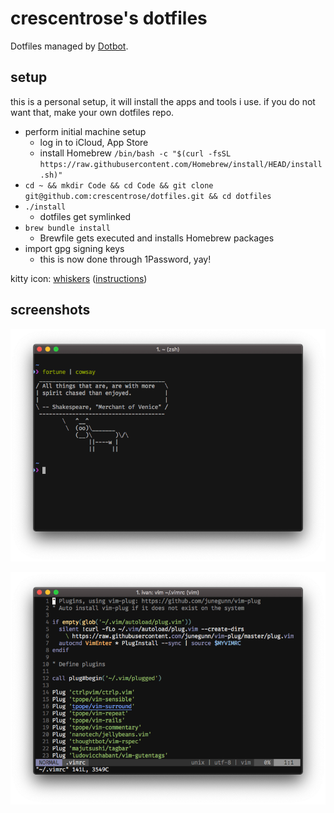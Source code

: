 # crescentrose's dotfiles

Dotfiles managed by [Dotbot](https://github.com/anishathalye/dotbot).

## setup

this is a personal setup, it will install the apps and tools i use. if you do
not want that, make your own dotfiles repo.

- perform initial machine setup
  - log in to iCloud, App Store
  - install Homebrew `/bin/bash -c "$(curl -fsSL https://raw.githubusercontent.com/Homebrew/install/HEAD/install.sh)"`
- `cd ~ && mkdir Code && cd Code && git clone git@github.com:crescentrose/dotfiles.git && cd dotfiles`
- `./install`
  - dotfiles get symlinked
- `brew bundle install`
  - Brewfile gets executed and installs Homebrew packages
- import gpg signing keys
  - this is now done through 1Password, yay!

kitty icon: [whiskers](https://github.com/igrmk/whiskers)
([instructions](https://sw.kovidgoyal.net/kitty/faq/#i-do-not-like-the-kitty-icon))

## screenshots

![zsh](doc/zsh.png)

![vim](doc/vim.png)
